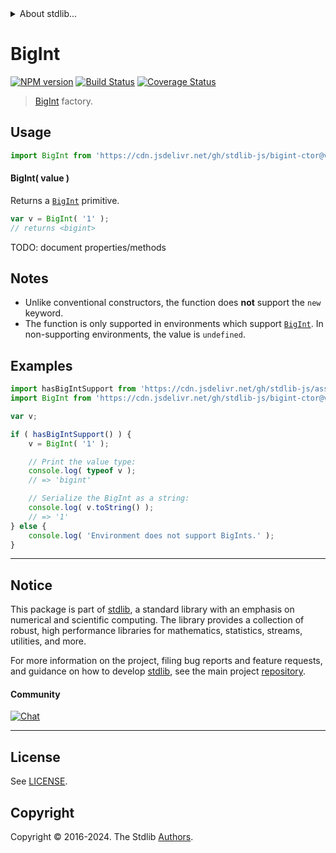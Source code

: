 <!--

@license Apache-2.0

Copyright (c) 2021 The Stdlib Authors.

Licensed under the Apache License, Version 2.0 (the "License");
you may not use this file except in compliance with the License.
You may obtain a copy of the License at

   http://www.apache.org/licenses/LICENSE-2.0

Unless required by applicable law or agreed to in writing, software
distributed under the License is distributed on an "AS IS" BASIS,
WITHOUT WARRANTIES OR CONDITIONS OF ANY KIND, either express or implied.
See the License for the specific language governing permissions and
limitations under the License.

-->


<details>
  <summary>
    About stdlib...
  </summary>
  <p>We believe in a future in which the web is a preferred environment for numerical computation. To help realize this future, we've built stdlib. stdlib is a standard library, with an emphasis on numerical and scientific computation, written in JavaScript (and C) for execution in browsers and in Node.js.</p>
  <p>The library is fully decomposable, being architected in such a way that you can swap out and mix and match APIs and functionality to cater to your exact preferences and use cases.</p>
  <p>When you use stdlib, you can be absolutely certain that you are using the most thorough, rigorous, well-written, studied, documented, tested, measured, and high-quality code out there.</p>
  <p>To join us in bringing numerical computing to the web, get started by checking us out on <a href="https://github.com/stdlib-js/stdlib">GitHub</a>, and please consider <a href="https://opencollective.com/stdlib">financially supporting stdlib</a>. We greatly appreciate your continued support!</p>
</details>

# BigInt

[![NPM version][npm-image]][npm-url] [![Build Status][test-image]][test-url] [![Coverage Status][coverage-image]][coverage-url] <!-- [![dependencies][dependencies-image]][dependencies-url] -->

> [BigInt][mdn-bigint] factory.

<!-- Section to include introductory text. Make sure to keep an empty line after the intro `section` element and another before the `/section` close. -->

<section class="intro">

</section>

<!-- /.intro -->

<!-- Package usage documentation. -->



<section class="usage">

## Usage

```javascript
import BigInt from 'https://cdn.jsdelivr.net/gh/stdlib-js/bigint-ctor@v0.2.1-deno/mod.js';
```

#### BigInt( value )

Returns a [`BigInt`][mdn-bigint] primitive.

<!-- run-disable -->

```javascript
var v = BigInt( '1' );
// returns <bigint>
```

TODO: document properties/methods

</section>

<!-- /.usage -->

<!-- Package usage notes. Make sure to keep an empty line after the `section` element and another before the `/section` close. -->

<section class="notes">

## Notes

-   Unlike conventional constructors, the function does **not** support the `new` keyword.
-   The function is only supported in environments which support [`BigInt`][mdn-bigint]. In non-supporting environments, the value is `undefined`.

</section>

<!-- /.notes -->

<!-- Package usage examples. -->

<section class="examples">

## Examples

<!-- eslint no-undef: "error" -->

```javascript
import hasBigIntSupport from 'https://cdn.jsdelivr.net/gh/stdlib-js/assert-has-bigint-support@deno/mod.js';
import BigInt from 'https://cdn.jsdelivr.net/gh/stdlib-js/bigint-ctor@v0.2.1-deno/mod.js';

var v;

if ( hasBigIntSupport() ) {
    v = BigInt( '1' );

    // Print the value type:
    console.log( typeof v );
    // => 'bigint'

    // Serialize the BigInt as a string:
    console.log( v.toString() );
    // => '1'
} else {
    console.log( 'Environment does not support BigInts.' );
}
```

</section>

<!-- /.examples -->

<!-- Section to include cited references. If references are included, add a horizontal rule *before* the section. Make sure to keep an empty line after the `section` element and another before the `/section` close. -->

<section class="references">

</section>

<!-- /.references -->

<!-- Section for related `stdlib` packages. Do not manually edit this section, as it is automatically populated. -->

<section class="related">

</section>

<!-- /.related -->

<!-- Section for all links. Make sure to keep an empty line after the `section` element and another before the `/section` close. -->


<section class="main-repo" >

* * *

## Notice

This package is part of [stdlib][stdlib], a standard library with an emphasis on numerical and scientific computing. The library provides a collection of robust, high performance libraries for mathematics, statistics, streams, utilities, and more.

For more information on the project, filing bug reports and feature requests, and guidance on how to develop [stdlib][stdlib], see the main project [repository][stdlib].

#### Community

[![Chat][chat-image]][chat-url]

---

## License

See [LICENSE][stdlib-license].


## Copyright

Copyright &copy; 2016-2024. The Stdlib [Authors][stdlib-authors].

</section>

<!-- /.stdlib -->

<!-- Section for all links. Make sure to keep an empty line after the `section` element and another before the `/section` close. -->

<section class="links">

[npm-image]: http://img.shields.io/npm/v/@stdlib/bigint-ctor.svg
[npm-url]: https://npmjs.org/package/@stdlib/bigint-ctor

[test-image]: https://github.com/stdlib-js/bigint-ctor/actions/workflows/test.yml/badge.svg?branch=v0.2.1
[test-url]: https://github.com/stdlib-js/bigint-ctor/actions/workflows/test.yml?query=branch:v0.2.1

[coverage-image]: https://img.shields.io/codecov/c/github/stdlib-js/bigint-ctor/main.svg
[coverage-url]: https://codecov.io/github/stdlib-js/bigint-ctor?branch=main

<!--

[dependencies-image]: https://img.shields.io/david/stdlib-js/bigint-ctor.svg
[dependencies-url]: https://david-dm.org/stdlib-js/bigint-ctor/main

-->

[chat-image]: https://img.shields.io/gitter/room/stdlib-js/stdlib.svg
[chat-url]: https://app.gitter.im/#/room/#stdlib-js_stdlib:gitter.im

[stdlib]: https://github.com/stdlib-js/stdlib

[stdlib-authors]: https://github.com/stdlib-js/stdlib/graphs/contributors

[umd]: https://github.com/umdjs/umd
[es-module]: https://developer.mozilla.org/en-US/docs/Web/JavaScript/Guide/Modules

[deno-url]: https://github.com/stdlib-js/bigint-ctor/tree/deno
[deno-readme]: https://github.com/stdlib-js/bigint-ctor/blob/deno/README.md
[umd-url]: https://github.com/stdlib-js/bigint-ctor/tree/umd
[umd-readme]: https://github.com/stdlib-js/bigint-ctor/blob/umd/README.md
[esm-url]: https://github.com/stdlib-js/bigint-ctor/tree/esm
[esm-readme]: https://github.com/stdlib-js/bigint-ctor/blob/esm/README.md
[branches-url]: https://github.com/stdlib-js/bigint-ctor/blob/main/branches.md

[stdlib-license]: https://raw.githubusercontent.com/stdlib-js/bigint-ctor/main/LICENSE

[mdn-bigint]: https://developer.mozilla.org/en-US/docs/Web/JavaScript/Reference/Global_Objects/BigInt

</section>

<!-- /.links -->

